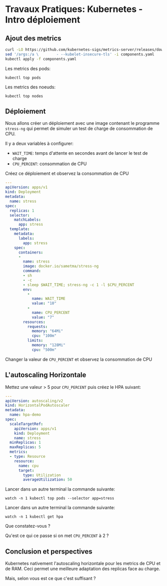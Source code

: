 # Travaux Pratiques: Kubernetes - Intro déploiement


## Ajout des metrics

``` bash
curl -LO https://github.com/kubernetes-sigs/metrics-server/releases/download/v0.6.2/components.yaml
sed '/args:/a \        - --kubelet-insecure-tls' -i components.yaml
kubectl apply -f components.yaml
```

Les metrics des pods:

```
kubectl top pods
```

Les metrics des noeuds:

```
kubectl top nodes
```


## Déploiement

Nous allons créer un déploiement avec une image contenant le programme `stress-ng` qui
permet de simuler un test de charge de consommation de CPU.

Il y a deux variables à configurer:
- `WAIT_TIME`: temps d'attente en secondes avant de lancer le test de charge
- `CPU_PERCENT`: consommation de CPU


Créez ce déploiement et observez la consommation de CPU

``` yaml
---
apiVersion: apps/v1
kind: Deployment
metadata:
  name: stress
spec:
  replicas: 1
  selector:
    matchLabels:
      app: stress
  template:
    metadata:
      labels:
        app: stress
    spec:
      containers:
      -
        name: stress
        image: docker.io/sametma/stress-ng
        command:
        - sh
        - -c
        - sleep $WAIT_TIME; stress-ng -c 1 -l $CPU_PERCENT
        env:
          -
            name: WAIT_TIME
            value: "10"
          -
            name: CPU_PERCENT
            value: "7"
        resources:
          requests:
            memory: "64Mi"
            cpu: "100m"
          limits:
            memory: "128Mi"
            cpu: "500m"
```


Changer la valeur de `CPU_PERCENT` et observez la consommation de CPU


## L'autoscaling Horizontale
Mettez une valeur > 5 pour `CPU_PERCENT` puis créez le HPA suivant:

``` yaml
---
apiVersion: autoscaling/v2
kind: HorizontalPodAutoscaler
metadata:
  name: hpa-demo
spec:
  scaleTargetRef:
    apiVersion: apps/v1
    kind: Deployment
    name: stress
  minReplicas: 1
  maxReplicas: 5
  metrics:
  - type: Resource
    resource:
      name: cpu
      target:
        type: Utilization
        averageUtilization: 50
```


Lancer dans un autre terminal la commande suivante:
```
watch -n 1 kubectl top pods --selector app=stress
```


Lancer dans un autre terminal la commande suivante:
```
watch -n 1 kubectl get hpa
```


Que constatez-vous ?

Qu'est ce qui ce passe si on met `CPU_PERCENT` à 2 ?

## Conclusion et perspectives
Kubernetes nativement l'autoscaling horizontale pour les metrics de CPU et de RAM.
Ceci permet une meilleure adaptation des replicas face au charge.

Mais, selon vous est ce que c'est suffisant ?

